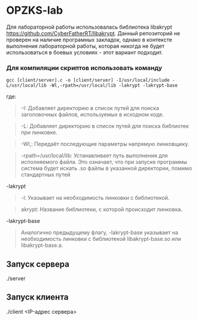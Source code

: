 # OPZKS-lab

Для лабораторной работы использовалась библиотека libakrypt https://github.com/CyberFatherRT/libakrypt. Данный репозиторий не проверен на наличие програмных закладок, однако в контексте выполнения лабораторной работы, которая никогда не будет использоваться в боевых условиях - этот вариант подходит.

### Для компиляции скриптов использовать команду 

```
gcc [client/server].c -o [client/server] -I/usr/local/include -L/usr/local/lib -Wl,-rpath=/usr/local/lib -lakrypt -lakrypt-base
```

где:
> -I: Добавляет директорию в список путей для поиска заголовочных файлов, используемых в исходном коде.

> -L: Добавляет директорию в список путей для поиска библиотек при линковке.

> -Wl,: Передаёт последующие параметры напрямую линковщику.

> -rpath=/usr/local/lib: Устанавливает путь выполнения для исполняемого файла. Это означает, что при запуске программы система будет искать .so файлы в указанной директории, помимо стандартных путей

-lakrypt
> -l: Указывает на необходимость линковки с библиотекой.

> akrypt: Название библиотеки, с которой происходит линковка.

-lakrypt-base
> Аналогично предыдущему флагу, -lakrypt-base указывает на необходимость линковки с библиотекой libakrypt-base.so или libakrypt-base.a.

## Запуск сервера
./server

## Запуск клиента
./client <IP-адрес сервера>
